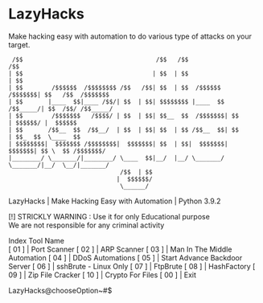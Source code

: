 # LazyHacks
Make hacking easy with automation to do various type of attacks on your target.

                                                      
     /$$                                     /$$   /$$                     /$$    
    | $$                                    | $$  | $$                    | $$                           
    | $$        /$$$$$$  /$$$$$$$$ /$$   /$$| $$  | $$  /$$$$$$   /$$$$$$$| $$   /$$  /$$$$$$$             
    | $$       |____  $$|____ /$$/| $$  | $$| $$$$$$$$ |____  $$ /$$_____/| $$  /$$/ /$$_____/        
    | $$        /$$$$$$$   /$$$$/ | $$  | $$| $$__  $$  /$$$$$$$| $$      | $$$$$$/ |  $$$$$$          
    | $$       /$$__  $$  /$$__/  | $$  | $$| $$  | $$ /$$__  $$| $$      | $$_  $$  \____  $$          
    | $$$$$$$$|  $$$$$$$ /$$$$$$$$|  $$$$$$$| $$  | $$|  $$$$$$$|  $$$$$$$| $$ \  $$ /$$$$$$$/        
    |________/ \_______/|________/ \____  $$|__/  |__/ \_______/ \_______/|__/  \__/|_______/          
                                   /$$  | $$                                                    
                                  |  $$$$$$/                
                                   \______/                                                      
                                                                                                

  LazyHacks | Make Hacking Easy with Automation | Python 3.9.2                                                                      
                                                                                                                                    
  [!] STRICKLY WARNING : Use it for only Educational purpose                                                                        
      We are not responsible for any criminal activity                                                                              
                                                                                                                                    
      
 Index            Tool Name         
[  01  ]     |    Port Scanner
[  02  ]     |    ARP Scanner
[  03  ]     |    Man In The Middle Automation
[  04  ]     |    DDoS Automations
[  05  ]     |    Start Advance Backdoor Server
[  06  ]     |    sshBrute - Linux Only
[  07  ]     |    FtpBrute
[  08  ]     |    HashFactory
[  09  ]     |    Zip File Cracker
[  10  ]     |    Crypto For Files
[  00  ]     |    Exit

LazyHacks@chooseOption~#$                                      

